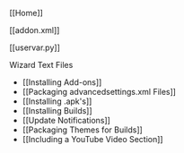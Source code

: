 [[Home]]

[[addon.xml]]

[[uservar.py]]

Wizard Text Files
* [[Installing Add-ons]]
* [[Packaging advancedsettings.xml Files]]
* [[Installing .apk's]]
* [[Installing Builds]]
* [[Update Notifications]]
* [[Packaging Themes for Builds]]
* [[Including a YouTube Video Section]]
